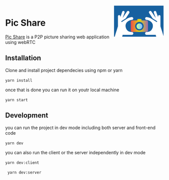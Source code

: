 <a href="https://pic-p2p-share.herokuapp.com">
    <img src="img/logo.png" alt="Pic Share logo" title="Pic Share" align="right" height="100" />
</a>

Pic Share
======================


[Pic Share](https://pic-p2p-share.herokuapp.com) is a P2P picture sharing web application using webRTC


## Installation

Clone and install project dependecies using npm or yarn 

`` yarn install ``

once that is done you can run it on youtr local machine

`` yarn start ``

## Development

you can run the project in dev mode including both server and front-end code

`` yarn dev ``

you can also run the client or the server independently in dev mode

`` yarn dev:client ``

`` yarn dev:server``
